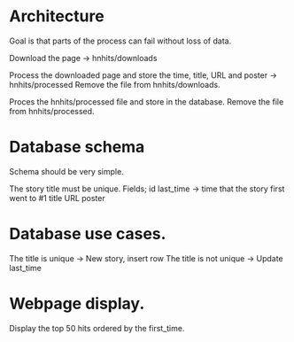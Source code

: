 # Architecture

Goal is that parts of the process can fail without loss of data.

Download the page -> hnhits/downloads

Process the downloaded page and store the time, title, URL and poster -> hnhits/processed
Remove the file from hnhits/downloads.

Proces the hnhits/processed file and store in the database.
Remove the file from hnhits/processed.

# Database schema

Schema should be very simple.

The story title must be unique.
Fields;
        id
        last_time -> time that the story first went to #1
        title
        URL
        poster

# Database use cases.

The title is unique -> New story, insert row
The title is not unique -> Update last_time

# Webpage display.

Display the top 50 hits ordered by the first_time.

